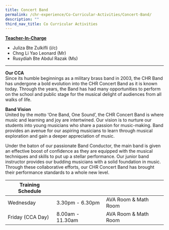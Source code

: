 ```yaml
---
title: Concert Band
permalink: /chr-experience/Co-Curricular-Activities/Concert-Band/
description: ""
third_nav_title: Co Curricular Activities
---
```

<strong><u>Teacher-In-Charge</u></strong>
* Juliza Bte Zulkifli (i/c)
* Chng Li Yao Leonard (Mr)
* Rusydiah Bte Abdul Razak (Ms)

<hr>

**Our CCA** <br>
Since its humble beginnings as a military brass band in 2003, the CHR Band has undergone a bold evolution into the CHR Concert Band as it is known today. Through the years, the Band has had many opportunities to perform on the school and public stage for the musical delight of audiences from all walks of life.
 
**Band Vision** <br>
United by the motto ‘One Band, One Sound’, the CHR Concert Band is where music and learning and joy are intertwined. Our vision is to nurture our students into young musicians who share a passion for music-making. Band provides an avenue for our aspiring musicians to learn through musical exploration and gain a deeper appreciation of music.

Under the baton of our passionate Band Conductor, the main band is given an effective boost of confidence as they are equipped with the musical techniques and skills to put up a stellar performance. Our junior band instructor provides our budding musicians with a solid foundation in music. Through these collaborative efforts, our CHR Concert Band has brought their performance standards to a whole new level.

| Training Schedule |  |  |
| -- | -- | -- |
| Wednesday | 3.30pm - 6.30pm | AVA Room & Math Room |
| Friday (CCA Day) | 8.00am - 11.30am | AVA Room & Math Room |